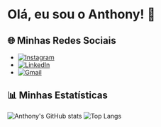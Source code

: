 # Olá, eu sou o Anthony! 👋


## 🌐 Minhas Redes Sociais

- [![Instagram](https://img.shields.io/badge/Instagram-E4405F?style=flat-square&logo=instagram&logoColor=white)](https://www.instagram.com/anthony.sm_/)
- [![LinkedIn](https://img.shields.io/badge/LinkedIn-0077B5?style=flat-square&logo=linkedin&logoColor=white)](https://www.linkedin.com/in/anthonydsmartins/)
- [![Gmail](https://img.shields.io/badge/Gmail-D14836?style=flat-square&logo=gmail&logoColor=white)](mailto:santosmsrtins015@gmail.com)


## 📊 Minhas Estatísticas

![Anthony's GitHub stats](https://github-readme-stats.vercel.app/api?username=anthonyysm&show_icons=true&theme=radical)
![Top Langs](https://github-readme-stats.vercel.app/api/top-langs/?username=Anthonyysm&layout=compact)
